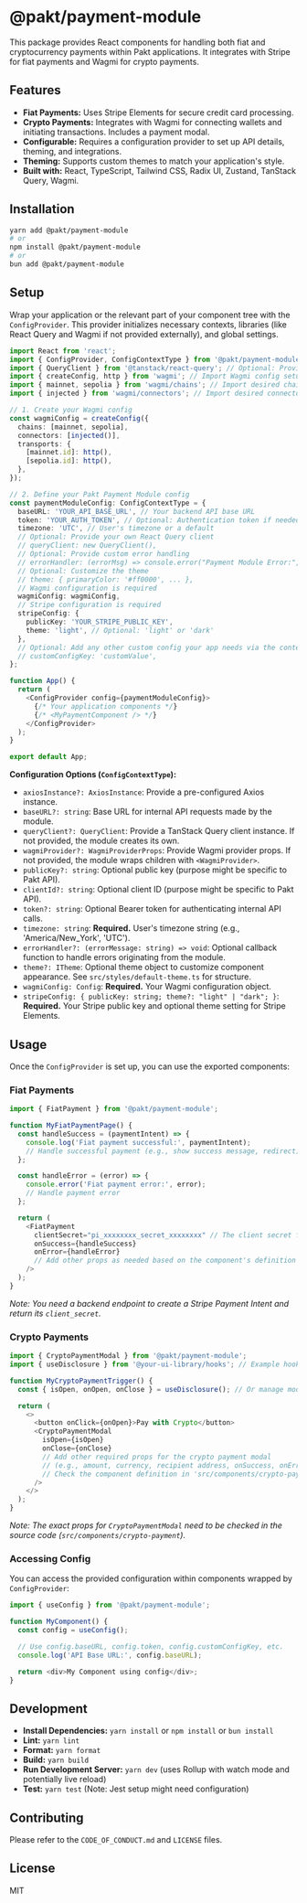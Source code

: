 # @pakt/payment-module

This package provides React components for handling both fiat and cryptocurrency payments within Pakt applications. It integrates with Stripe for fiat payments and Wagmi for crypto payments.

## Features

*   **Fiat Payments:** Uses Stripe Elements for secure credit card processing.
*   **Crypto Payments:** Integrates with Wagmi for connecting wallets and initiating transactions. Includes a payment modal.
*   **Configurable:** Requires a configuration provider to set up API details, theming, and integrations.
*   **Theming:** Supports custom themes to match your application's style.
*   **Built with:** React, TypeScript, Tailwind CSS, Radix UI, Zustand, TanStack Query, Wagmi.

## Installation

```bash
yarn add @pakt/payment-module
# or
npm install @pakt/payment-module
# or
bun add @pakt/payment-module
```

## Setup

Wrap your application or the relevant part of your component tree with the `ConfigProvider`. This provider initializes necessary contexts, libraries (like React Query and Wagmi if not provided externally), and global settings.

```typescript
import React from 'react';
import { ConfigProvider, ConfigContextType } from '@pakt/payment-module';
import { QueryClient } from '@tanstack/react-query'; // Optional: Provide your own client
import { createConfig, http } from 'wagmi'; // Import Wagmi config setup
import { mainnet, sepolia } from 'wagmi/chains'; // Import desired chains
import { injected } from 'wagmi/connectors'; // Import desired connectors

// 1. Create your Wagmi config
const wagmiConfig = createConfig({
  chains: [mainnet, sepolia],
  connectors: [injected()],
  transports: {
    [mainnet.id]: http(),
    [sepolia.id]: http(),
  },
});

// 2. Define your Pakt Payment Module config
const paymentModuleConfig: ConfigContextType = {
  baseURL: 'YOUR_API_BASE_URL', // Your backend API base URL
  token: 'YOUR_AUTH_TOKEN', // Optional: Authentication token if needed for your API calls
  timezone: 'UTC', // User's timezone or a default
  // Optional: Provide your own React Query client
  // queryClient: new QueryClient(),
  // Optional: Provide custom error handling
  // errorHandler: (errorMsg) => console.error("Payment Module Error:", errorMsg),
  // Optional: Customize the theme
  // theme: { primaryColor: '#ff0000', ... },
  // Wagmi configuration is required
  wagmiConfig: wagmiConfig,
  // Stripe configuration is required
  stripeConfig: {
    publicKey: 'YOUR_STRIPE_PUBLIC_KEY',
    theme: 'light', // Optional: 'light' or 'dark'
  },
  // Optional: Add any other custom config your app needs via the context
  // customConfigKey: 'customValue',
};

function App() {
  return (
    <ConfigProvider config={paymentModuleConfig}>
      {/* Your application components */}
      {/* <MyPaymentComponent /> */}
    </ConfigProvider>
  );
}

export default App;
```

**Configuration Options (`ConfigContextType`):**

*   `axiosInstance?: AxiosInstance`: Provide a pre-configured Axios instance.
*   `baseURL?: string`: Base URL for internal API requests made by the module.
*   `queryClient?: QueryClient`: Provide a TanStack Query client instance. If not provided, the module creates its own.
*   `wagmiProvider?: WagmiProviderProps`: Provide Wagmi provider props. If not provided, the module wraps children with `<WagmiProvider>`.
*   `publicKey?: string`: Optional public key (purpose might be specific to Pakt API).
*   `clientId?: string`: Optional client ID (purpose might be specific to Pakt API).
*   `token?: string`: Optional Bearer token for authenticating internal API calls.
*   `timezone: string`: **Required.** User's timezone string (e.g., 'America/New_York', 'UTC').
*   `errorHandler?: (errorMessage: string) => void`: Optional callback function to handle errors originating from the module.
*   `theme?: ITheme`: Optional theme object to customize component appearance. See `src/styles/default-theme.ts` for structure.
*   `wagmiConfig: Config`: **Required.** Your Wagmi configuration object.
*   `stripeConfig: { publicKey: string; theme?: "light" | "dark"; }`: **Required.** Your Stripe public key and optional theme setting for Stripe Elements.

## Usage

Once the `ConfigProvider` is set up, you can use the exported components:

### Fiat Payments

```typescript
import { FiatPayment } from '@pakt/payment-module';

function MyFiatPaymentPage() {
  const handleSuccess = (paymentIntent) => {
    console.log('Fiat payment successful:', paymentIntent);
    // Handle successful payment (e.g., show success message, redirect)
  };

  const handleError = (error) => {
    console.error('Fiat payment error:', error);
    // Handle payment error
  };

  return (
    <FiatPayment
      clientSecret="pi_xxxxxxxx_secret_xxxxxxxx" // The client secret from your backend payment intent creation
      onSuccess={handleSuccess}
      onError={handleError}
      // Add other props as needed based on the component's definition
    />
  );
}
```
*Note: You need a backend endpoint to create a Stripe Payment Intent and return its `client_secret`.*

### Crypto Payments

```typescript
import { CryptoPaymentModal } from '@pakt/payment-module';
import { useDisclosure } from '@your-ui-library/hooks'; // Example hook for modal state

function MyCryptoPaymentTrigger() {
  const { isOpen, onOpen, onClose } = useDisclosure(); // Or manage modal state differently

  return (
    <>
      <button onClick={onOpen}>Pay with Crypto</button>
      <CryptoPaymentModal
        isOpen={isOpen}
        onClose={onClose}
        // Add other required props for the crypto payment modal
        // (e.g., amount, currency, recipient address, onSuccess, onError)
        // Check the component definition in 'src/components/crypto-payment' for details.
      />
    </>
  );
}
```
*Note: The exact props for `CryptoPaymentModal` need to be checked in the source code (`src/components/crypto-payment`).*

### Accessing Config

You can access the provided configuration within components wrapped by `ConfigProvider`:

```typescript
import { useConfig } from '@pakt/payment-module';

function MyComponent() {
  const config = useConfig();

  // Use config.baseURL, config.token, config.customConfigKey, etc.
  console.log('API Base URL:', config.baseURL);

  return <div>My Component using config</div>;
}
```

## Development

*   **Install Dependencies:** `yarn install` or `npm install` or `bun install`
*   **Lint:** `yarn lint`
*   **Format:** `yarn format`
*   **Build:** `yarn build`
*   **Run Development Server:** `yarn dev` (uses Rollup with watch mode and potentially live reload)
*   **Test:** `yarn test` (Note: Jest setup might need configuration)

## Contributing

Please refer to the `CODE_OF_CONDUCT.md` and `LICENSE` files.

## License

MIT
